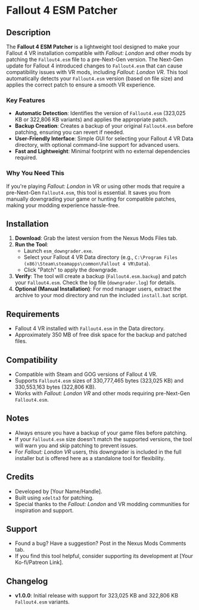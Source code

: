 # Fallout 4 ESM Patcher

## Description
The **Fallout 4 ESM Patcher** is a lightweight tool designed to make your Fallout 4 VR installation compatible with *Fallout: London* and other mods by patching the `Fallout4.esm` file to a pre-Next-Gen version. The Next-Gen update for Fallout 4 introduced changes to `Fallout4.esm` that can cause compatibility issues with VR mods, including *Fallout: London VR*. This tool automatically detects your `Fallout4.esm` version (based on file size) and applies the correct patch to ensure a smooth VR experience.

### Key Features
- **Automatic Detection**: Identifies the version of `Fallout4.esm` (323,025 KB or 322,806 KB variants) and applies the appropriate patch.
- **Backup Creation**: Creates a backup of your original `Fallout4.esm` before patching, ensuring you can revert if needed.
- **User-Friendly Interface**: Simple GUI for selecting your Fallout 4 VR Data directory, with optional command-line support for advanced users.
- **Fast and Lightweight**: Minimal footprint with no external dependencies required.

### Why You Need This
If you're playing *Fallout: London* in VR or using other mods that require a pre-Next-Gen `Fallout4.esm`, this tool is essential. It saves you from manually downgrading your game or hunting for compatible patches, making your modding experience hassle-free.

## Installation
1. **Download**: Grab the latest version from the Nexus Mods Files tab.
2. **Run the Tool**:
   - Launch `esm_downgrader.exe`.
   - Select your Fallout 4 VR Data directory (e.g., `C:\Program Files (x86)\Steam\steamapps\common\Fallout 4 VR\Data`).
   - Click "Patch" to apply the downgrade.
3. **Verify**: The tool will create a backup (`Fallout4.esm.backup`) and patch your `Fallout4.esm`. Check the log file (`downgrader.log`) for details.
4. **Optional (Manual Installation)**: For mod manager users, extract the archive to your mod directory and run the included `install.bat` script.

## Requirements
- Fallout 4 VR installed with `Fallout4.esm` in the Data directory.
- Approximately 350 MB of free disk space for the backup and patched files.

## Compatibility
- Compatible with Steam and GOG versions of Fallout 4 VR.
- Supports `Fallout4.esm` sizes of 330,777,465 bytes (323,025 KB) and 330,553,163 bytes (322,806 KB).
- Works with *Fallout: London VR* and other mods requiring pre-Next-Gen `Fallout4.esm`.

## Notes
- Always ensure you have a backup of your game files before patching.
- If your `Fallout4.esm` size doesn't match the supported versions, the tool will warn you and skip patching to prevent issues.
- For *Fallout: London VR* users, this downgrader is included in the full installer but is offered here as a standalone tool for flexibility.

## Credits
- Developed by [Your Name/Handle].
- Built using `xdelta3` for patching.
- Special thanks to the *Fallout: London* and VR modding communities for inspiration and support.

## Support
- Found a bug? Have a suggestion? Post in the Nexus Mods Comments tab.
- If you find this tool helpful, consider supporting its development at [Your Ko-fi/Patreon Link].

## Changelog
- **v1.0.0**: Initial release with support for 323,025 KB and 322,806 KB `Fallout4.esm` variants.
